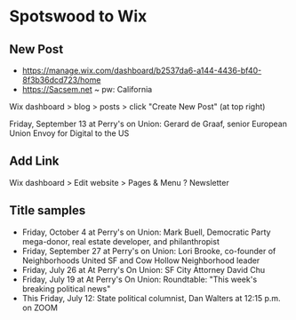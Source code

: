# Spotswood to Wix

## New Post

* https://manage.wix.com/dashboard/b2537da6-a144-4436-bf40-8f3b36dcd723/home
* https://Sacsem.net ~ pw: California

Wix dashboard > blog > posts > click "Create New Post" (at top right)

Friday, September 13 at Perry's on Union: Gerard de Graaf, senior European Union Envoy for Digital to the US

## Add Link

Wix dashboard > Edit website > Pages & Menu ? Newsletter

## Title samples

* Friday, October 4 at Perry's on Union: Mark Buell, Democratic Party mega-donor, real estate developer, and philanthropist
* Friday, September 27 at Perry's on Union: Lori Brooke, co-founder of Neighborhoods United SF and Cow Hollow Neighborhood leader
* Friday, July 26 at At Perry's On Union: SF City Attorney David Chu
* Friday, July 19 at At Perry's On Union: Roundtable: "This week's breaking political news"
* This Friday, July 12: State political columnist, Dan Walters at 12:15 p.m. on ZOOM
